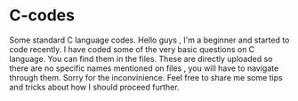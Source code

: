 # C-codes
Some standard C language codes.
Hello guys , I'm a beginner and started to code recently.
I have coded some of the very basic questions on C language.
You can find them in the files.
These are directly uploaded so there are no specific names mentioned on files , you will have to navigate through them.
Sorry for the inconvinience.
Feel free to share me some tips and tricks about how I should proceed further.
